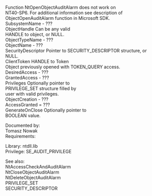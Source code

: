 Function NtOpenObjectAuditAlarm does not work on \
NT40\-SP6. For additional information see description of \
ObjectOpenAuditAlarm function in Microsoft SDK. \
SubsystemName \- ??? \
ObjectHandle Can be any valid \
HANDLE to object, or NULL. \
ObjectTypeName \- ??? \
ObjectName \- ??? \
SecurityDescriptor Pointer to SECURITY\_DESCRIPTOR structure, or \
NULL. \
ClientToken HANDLE to Token \
Object previously opened with TOKEN\_QUERY access. \
DesiredAccess \- ??? \
GrantedAccess \- ??? \
Privileges Optionally pointer to \
PRIVILEGE\_SET structure filled by \
user with valid privileges. \
ObjectCreation \- ??? \
AccessGranted = ??? \
GenerateOnClose Optionally pointer to \
BOOLEAN value.

Documented by: \
Tomasz Nowak \
Requirements:

Library: ntdll.lib \
Privilege: SE\_AUDIT\_PRIVILEGE

See also: \
NtAccessCheckAndAuditAlarm \
NtCloseObjectAuditAlarm \
NtDeleteObjectAuditAlarm \
PRIVILEGE\_SET \
SECURITY\_DESCRIPTOR

